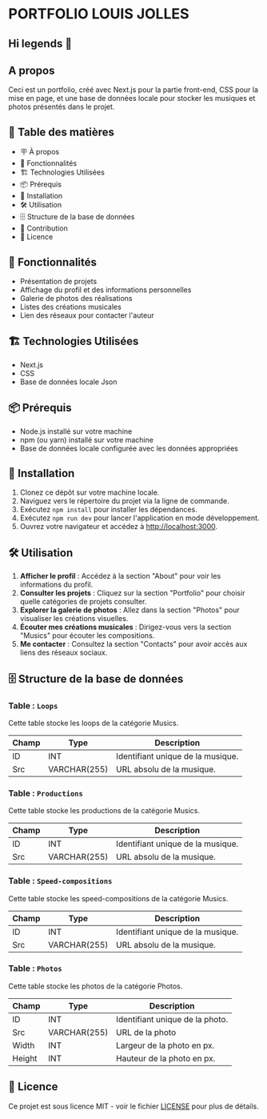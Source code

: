 # PORTFOLIO LOUIS JOLLES

## Hi legends 👋

## A propos

Ceci est un portfolio, créé avec Next.js pour la partie front-end, CSS pour la mise en page, et une base de données locale pour stocker les musiques et photos présentés dans le projet.

## 📔 Table des matières

- 🪧 À propos
- 🔧 Fonctionnalités
- 🏗️ Technologies Utilisées
- 📦 Prérequis
- 🚀 Installation
- 🛠️ Utilisation
- 🗄 Structure de la base de données
- 🤝 Contribution
- 📝 Licence

## 🔧 Fonctionnalités

- Présentation de projets
- Affichage du profil et des informations personnelles
- Galerie de photos des réalisations
- Listes des créations musicales
- Lien des réseaux pour contacter l'auteur

## 🏗️ Technologies Utilisées

- Next.js
- CSS
- Base de données locale Json

## 📦 Prérequis

- Node.js installé sur votre machine
- npm (ou yarn) installé sur votre machine
- Base de données locale configurée avec les données appropriées

## 🚀 Installation

1. Clonez ce dépôt sur votre machine locale.
2. Naviguez vers le répertoire du projet via la ligne de commande.
3. Exécutez `npm install` pour installer les dépendances.
4. Exécutez `npm run dev` pour lancer l'application en mode développement.
5. Ouvrez votre navigateur et accédez à [http://localhost:3000](http://localhost:3000).

## 🛠️ Utilisation

1. **Afficher le profil** : Accédez à la section "About" pour voir les informations du profil.
2. **Consulter les projets** : Cliquez sur la section "Portfolio" pour choisir quelle catégories de projets consulter.
3. **Explorer la galerie de photos** : Allez dans la section "Photos" pour visualiser les créations visuelles.
4. **Écouter mes créations musicales** : Dirigez-vous vers la section "Musics" pour écouter les compositions.
5. **Me contacter** : Consultez la section "Contacts" pour avoir accès aux liens des réseaux sociaux.

## 🗄 Structure de la base de données

### Table : `Loops`

Cette table stocke les loops de la catégorie Musics.

| Champ | Type         | Description                       |
| ----- | ------------ | --------------------------------- |
| ID    | INT          | Identifiant unique de la musique. |
| Src   | VARCHAR(255) | URL absolu de la musique.         |

### Table : `Productions`

Cette table stocke les productions de la catégorie Musics.

| Champ | Type         | Description                       |
| ----- | ------------ | --------------------------------- |
| ID    | INT          | Identifiant unique de la musique. |
| Src   | VARCHAR(255) | URL absolu de la musique.         |

### Table : `Speed-compositions`

Cette table stocke les speed-compositions de la catégorie Musics.

| Champ | Type         | Description                       |
| ----- | ------------ | --------------------------------- |
| ID    | INT          | Identifiant unique de la musique. |
| Src   | VARCHAR(255) | URL absolu de la musique.         |

### Table : `Photos`

Cette table stocke les photos de la catégorie Photos.

| Champ  | Type         | Description                     |
| ------ | ------------ | ------------------------------- |
| ID     | INT          | Identifiant unique de la photo. |
| Src    | VARCHAR(255) | URL de la photo                 |
| Width  | INT          | Largeur de la photo en px.      |
| Height | INT          | Hauteur de la photo en px.      |

## 📝 Licence

Ce projet est sous licence MIT - voir le fichier [LICENSE](LICENSE) pour plus de détails.
